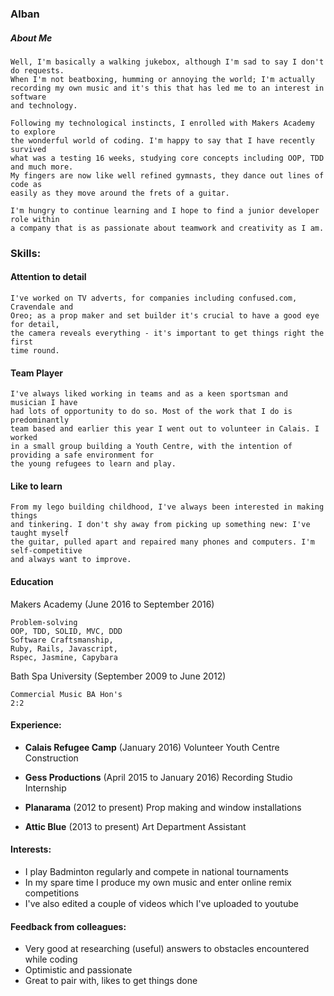 ### Alban

##### About Me
```
Well, I'm basically a walking jukebox, although I'm sad to say I don't do requests.
When I'm not beatboxing, humming or annoying the world; I'm actually
recording my own music and it's this that has led me to an interest in software
and technology.

Following my technological instincts, I enrolled with Makers Academy to explore
the wonderful world of coding. I'm happy to say that I have recently survived
what was a testing 16 weeks, studying core concepts including OOP, TDD and much more.
My fingers are now like well refined gymnasts, they dance out lines of code as
easily as they move around the frets of a guitar.

I'm hungry to continue learning and I hope to find a junior developer role within
a company that is as passionate about teamwork and creativity as I am.
```

### Skills:

#### Attention to detail
```
I've worked on TV adverts, for companies including confused.com, Cravendale and
Oreo; as a prop maker and set builder it's crucial to have a good eye for detail,
the camera reveals everything - it's important to get things right the first
time round.
```

#### Team Player
```
I've always liked working in teams and as a keen sportsman and musician I have
had lots of opportunity to do so. Most of the work that I do is predominantly
team based and earlier this year I went out to volunteer in Calais. I worked
in a small group building a Youth Centre, with the intention of providing a safe environment for
the young refugees to learn and play.
```

#### Like to learn

```
From my lego building childhood, I've always been interested in making things
and tinkering. I don't shy away from picking up something new: I've taught myself
the guitar, pulled apart and repaired many phones and computers. I'm self-competitive
and always want to improve.
```


#### Education

Makers Academy (June 2016 to September 2016)

    Problem-solving
    OOP, TDD, SOLID, MVC, DDD
    Software Craftsmanship,
    Ruby, Rails, Javascript,
    Rspec, Jasmine, Capybara

Bath Spa University (September 2009 to June 2012)

    Commercial Music BA Hon's
    2:2


#### Experience:

* **Calais Refugee Camp** (January 2016)
Volunteer Youth Centre Construction

* **Gess Productions** (April 2015 to January 2016)
Recording Studio Internship

* **Planarama** (2012 to present)
Prop making and window installations

* **Attic Blue** (2013 to present)
Art Department Assistant

#### Interests:

* I play Badminton regularly and compete in national tournaments
* In my spare time I produce my own music and enter online remix competitions
* I've also edited a couple of videos which I've uploaded to youtube

#### Feedback from colleagues:

* Very good at researching (useful) answers to obstacles encountered while coding
* Optimistic and passionate
* Great to pair with, likes to get things done
